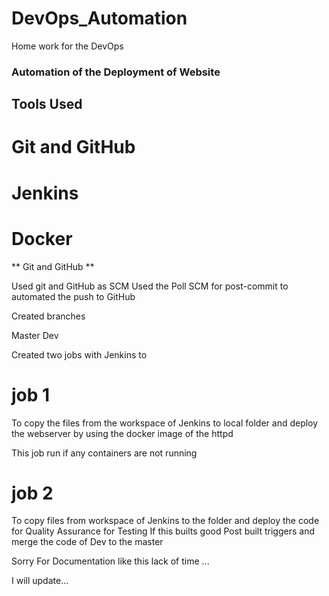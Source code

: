 # DevOps_Automation
Home work for the DevOps 

 
### Automation of the Deployment of Website 


## Tools Used 
# Git and GitHub
# Jenkins
# Docker 



 
** Git and GitHub **

Used git and GitHub as SCM 
Used the Poll SCM for post-commit to automated the push to GitHub


Created branches 

Master 
Dev


Created two jobs with Jenkins to 

# job 1

To copy the files from the workspace of Jenkins to local folder and deploy the webserver by using the docker image of the httpd 

This job run if  any containers are not running 

# job 2 

To copy files from workspace of Jenkins to the folder and deploy the code  for Quality Assurance for Testing 
If this builts good 
Post built triggers and merge the code of Dev to the master 


Sorry For Documentation like this lack of time ... 


I will update...
